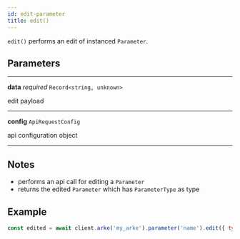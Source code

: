 ```yaml
---
id: edit-parameter
title: edit()
---
```


`edit()` performs an edit of instanced `Parameter`.


## Parameters

---
**data** *required* `Record<string, unknown>`

edit payload

---
**config** `ApiRequestConfig`

api configuration object

---


## Notes

* performs an api call for editing a `Parameter`
* returns the edited `Parameter` which has `ParameterType` as type

## Example

```js
const edited = await client.arke('my_arke').parameter('name').edit({ type: 'string' })
```

